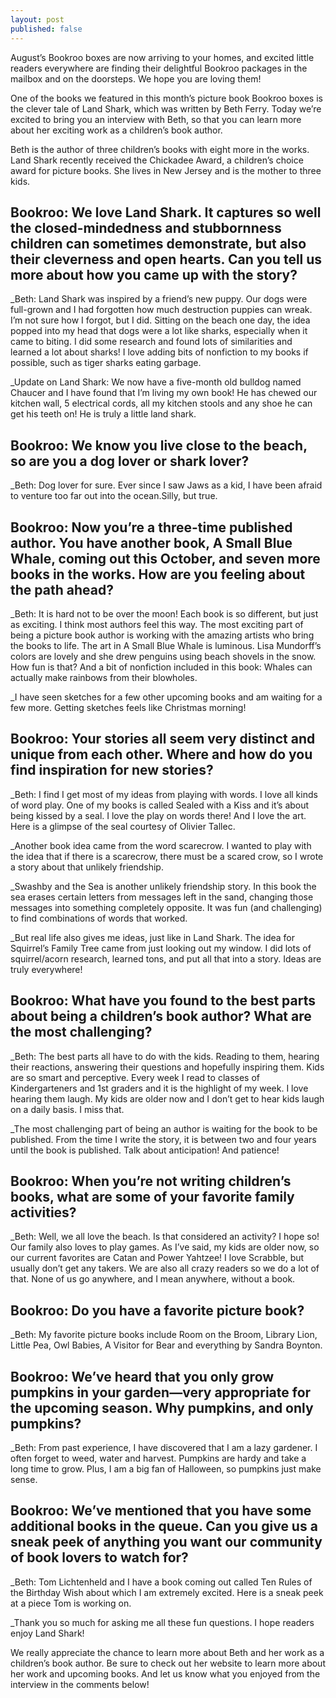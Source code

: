 ```yaml
---
layout: post
published: false
---
```

August’s Bookroo boxes are now arriving to your homes, and excited little readers everywhere are finding their delightful Bookroo packages in the mailbox and on the doorsteps. We hope you are loving them!
 
One of the books we featured in this month’s picture book Bookroo boxes is the clever tale of Land Shark, which was written by Beth Ferry. Today we’re excited to bring you an interview with Beth, so that you can learn more about her exciting work as a children’s book author.
 
Beth is the author of three children’s books with eight more in the works. Land Shark recently received the Chickadee Award, a children’s choice award for picture books. She lives in New Jersey and is the mother to three kids.
 
## Bookroo: We love Land Shark. It captures so well the closed-mindedness and stubbornness children can sometimes demonstrate, but also their cleverness and open hearts. Can you tell us more about how you came up with the story?

_Beth: Land Shark was inspired by a friend’s new puppy. Our dogs were full-grown and I had forgotten how much destruction puppies can wreak. I’m not sure how I forgot, but I did. Sitting on the beach one day, the idea popped into my head that dogs were a lot like sharks, especially when it came to biting. I did some research and found lots of similarities and learned a lot about sharks! I love adding bits of nonfiction to my books if possible, such as tiger sharks eating garbage.

_Update on Land Shark: We now have a five-month old bulldog named Chaucer and I have found that I’m living my own book! He has chewed our kitchen wall, 5 electrical cords, all my kitchen stools and any shoe he can get his teeth on! He is truly a little land shark.

## Bookroo: We know you live close to the beach, so are you a dog lover or shark lover?

_Beth: Dog lover for sure. Ever since I saw Jaws as a kid, I have been afraid to venture too far out into the ocean.Silly, but true.

## Bookroo: Now you’re a three-time published author. You have another book, A Small Blue Whale, coming out this October, and seven more books in the works. How are you feeling about the path ahead?

_Beth: It is hard not to be over the moon! Each book is so different, but just as exciting. I think most authors feel this way. The most exciting part of being a picture book author is working with the amazing artists who bring the books to life. The art in A Small Blue Whale is luminous. Lisa Mundorff’s colors are lovely and she drew penguins using beach shovels in the snow. How fun is that? And a bit of nonfiction included in this book: Whales can actually make rainbows from their blowholes.

_I have seen sketches for a few other upcoming books and am waiting for a few more. Getting sketches feels like Christmas morning!

## Bookroo: Your stories all seem very distinct and unique from each other. Where and how do you find inspiration for new stories?

_Beth: I find I get most of my ideas from playing with words. I love all kinds of word play. One of my books is called Sealed with a Kiss and it’s about being kissed by a seal. I love the play on words there! And I love the art. Here is a glimpse of the seal courtesy of Olivier Tallec.

_Another book idea came from the word scarecrow. I wanted to play with the idea that if there is a scarecrow, there must be a scared crow, so I wrote a story about that unlikely friendship.

_Swashby and the Sea is another unlikely friendship story. In this book the sea erases certain letters from messages left in the sand, changing those messages into something completely opposite. It was fun (and challenging) to find combinations of words that worked.

_But real life also gives me ideas, just like in Land Shark. The idea for Squirrel’s Family Tree came from just looking out my window. I did lots of squirrel/acorn research, learned tons, and put all that into a story.
Ideas are truly everywhere!

## Bookroo: What have you found to the best parts about being a children’s book author? What are the most challenging?

_Beth: The best parts all have to do with the kids. Reading to them, hearing their reactions, answering their questions and hopefully inspiring them. Kids are so smart and perceptive. Every week I read to classes of Kindergarteners and 1st graders and it is the highlight of my week. I love hearing them laugh. My kids are older now and I don’t get to hear kids laugh on a daily basis. I miss that.

_The most challenging part of being an author is waiting for the book to be published. From the time I write the story, it is between two and four years until the book is published. Talk about anticipation! And patience!

## Bookroo: When you’re not writing children’s books, what are some of your favorite family activities?

_Beth: Well, we all love the beach. Is that considered an activity? I hope so! Our family also loves to play games. As I’ve said, my kids are older now, so our current favorites are Catan and Power Yahtzee! I love Scrabble, but usually don’t get any takers. We are also all crazy readers so we do a lot of that. None of us go anywhere, and I mean anywhere, without a book. 

## Bookroo: Do you have a favorite picture book?

_Beth: My favorite picture books include Room on the Broom, Library Lion, Little Pea, Owl Babies, A Visitor for Bear and everything by Sandra Boynton. 

## Bookroo: We’ve heard that you only grow pumpkins in your garden—very appropriate for the upcoming season. Why pumpkins, and only pumpkins?

_Beth: From past experience, I have discovered that I am a lazy gardener. I often forget to weed, water and harvest. Pumpkins are hardy and take a long time to grow. Plus, I am a big fan of Halloween, so pumpkins just make sense. 

## Bookroo: We’ve mentioned that you have some additional books in the queue. Can you give us a sneak peek of anything you want our community of book lovers to watch for?

_Beth: Tom Lichtenheld and I have a book coming out called Ten Rules of the Birthday Wish about which I am extremely excited. Here is a sneak peek at a piece Tom is working on.

_Thank you so much for asking me all these fun questions. I hope readers enjoy Land Shark!

We really appreciate the chance to learn more about Beth and her work as a children’s book author. Be sure to check out her website to learn more about her work and upcoming books. And let us know what you enjoyed from the interview in the comments below!
